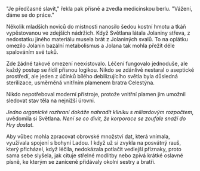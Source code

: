 "Je předčasné slavit," řekla pak přísně a zvedla medicínskou berlu. "Vážení, dáme se do práce."

Několik mladších noviců do místnosti nanosilo šedou kostní hmotu a tkáň vypěstovanou ve zdejších nádržích. Když Světlana látala Jolaniny střeva, z nedostatku jiného materiálu musela brát z Jolaniných svalů. To na oplátku omezilo Jolanin bazální metabolismus a Jolana tak mohla přežít déle spalováním své tuků.

Zde žádné takové omezení neexistovalo. Léčení fungovalo jednoduše, ale každý postup se řídil přísnou logikou. Nikdo se zdánlivě nestaral o aseptické prostředí, ale jeden z účinků bílého debilizujícího světla byla důsledná sterilizace, usměrněná vnitřním plamenem bratra Celestýna.

Nikdo nepotřeboval moderní přístroje, protože vnitřní plamen jim umožnil sledovat stav těla na nejnižší úrovni.

*Jedno organické rozhraní dokáže nahradit kliniku s miliardovým rozpočtem,* uvědomila si Světlana. *Není se co divit, že korporace se zoufale snaží do Hry dostat.*

Aby vůbec mohla zpracovat obrovské množství dat, která vnímala, využívala spojení s bohyní Ladou. I když už si zvykla na posvátný rauš, který přicházel, když léčila, nedokázala potlačit vedlejší příznaky, proto sama sebe slyšela, jak cituje střelné modlitby nebo zpívá krátké oslavné písně, ke kterým se zaníceně přidávaly okolní sestry a bratři.

